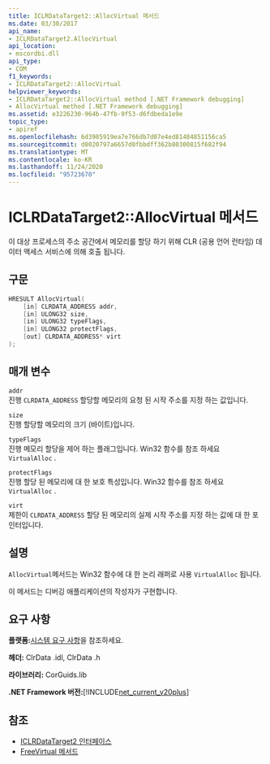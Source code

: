 ```yaml
---
title: ICLRDataTarget2::AllocVirtual 메서드
ms.date: 03/30/2017
api_name:
- ICLRDataTarget2.AllocVirtual
api_location:
- mscordbi.dll
api_type:
- COM
f1_keywords:
- ICLRDataTarget2::AllocVirtual
helpviewer_keywords:
- ICLRDataTarget2::AllocVirtual method [.NET Framework debugging]
- AllocVirtual method [.NET Framework debugging]
ms.assetid: e3226230-964b-47fb-9f53-d6fdbeda1e9e
topic_type:
- apiref
ms.openlocfilehash: 6d3985919ea7e766db7d07e4ed81484851156ca5
ms.sourcegitcommit: d8020797a6657d0fbbdff362b80300815f682f94
ms.translationtype: MT
ms.contentlocale: ko-KR
ms.lasthandoff: 11/24/2020
ms.locfileid: "95723670"
---
```

# <a name="iclrdatatarget2allocvirtual-method"></a>ICLRDataTarget2::AllocVirtual 메서드

이 대상 프로세스의 주소 공간에서 메모리를 할당 하기 위해 CLR (공용 언어 런타임) 데이터 액세스 서비스에 의해 호출 됩니다.  
  
## <a name="syntax"></a>구문  
  
```cpp  
HRESULT AllocVirtual(  
    [in] CLRDATA_ADDRESS addr,  
    [in] ULONG32 size,  
    [in] ULONG32 typeFlags,  
    [in] ULONG32 protectFlags,  
    [out] CLRDATA_ADDRESS* virt  
);  
```  
  
## <a name="parameters"></a>매개 변수  

 `addr`  
 진행 `CLRDATA_ADDRESS` 할당할 메모리의 요청 된 시작 주소를 지정 하는 값입니다.  
  
 `size`  
 진행 할당할 메모리의 크기 (바이트)입니다.  
  
 `typeFlags`  
 진행 메모리 할당을 제어 하는 플래그입니다. Win32 함수를 참조 하세요 `VirtualAlloc` .  
  
 `protectFlags`  
 진행 할당 된 메모리에 대 한 보호 특성입니다. Win32 함수를 참조 하세요 `VirtualAlloc` .  
  
 `virt`  
 제한이 `CLRDATA_ADDRESS` 할당 된 메모리의 실제 시작 주소를 지정 하는 값에 대 한 포인터입니다.  
  
## <a name="remarks"></a>설명  

 `AllocVirtual`메서드는 Win32 함수에 대 한 논리 래퍼로 사용 `VirtualAlloc` 됩니다.  
  
 이 메서드는 디버깅 애플리케이션의 작성자가 구현합니다.  
  
## <a name="requirements"></a>요구 사항  

 **플랫폼:**[시스템 요구 사항](../../get-started/system-requirements.md)을 참조하세요.  
  
 **헤더:** ClrData .idl, ClrData .h  
  
 **라이브러리:** CorGuids.lib  
  
 **.NET Framework 버전:**[!INCLUDE[net_current_v20plus](../../../../includes/net-current-v20plus-md.md)]  
  
## <a name="see-also"></a>참조

- [ICLRDataTarget2 인터페이스](iclrdatatarget2-interface.md)
- [FreeVirtual 메서드](iclrdatatarget2-freevirtual-method.md)
